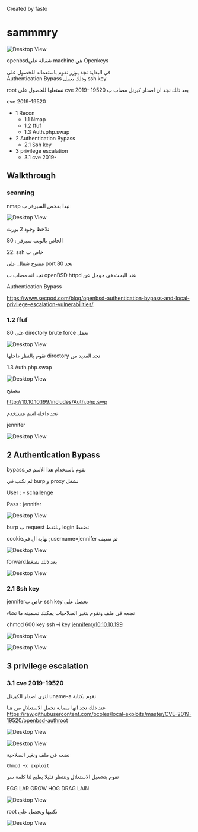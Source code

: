 Created by fasto

# sammmry

![Desktop View](/img/ok/0.png)

 openbsdشغالة على machine هي Openkeys



 في البداية نجد يوزر نقوم باستعماله للحصول  على  
  Authentication Bypass وذلك بعمل ssh key  
  
 بعد ‫ذلك‬ ‫نجد ان‫ ‫اصدار‬‬  كيرنل مصاب ب
 cve 2019- 19520 
نستغلها للحصول على root
    
cve 2019-19520 

- 1 Recon
   - 1.1 Nmap
   - 1.2 ffuf
   - 1.3 Auth.php.swap
- 2 Authentication Bypass
   - 2.1 Ssh key
- 3 privilege escalation
   - 3.1 cve 2019-

  

## Walkthrough

### scanning
 nmap نبدا بفحص السيرفر ب 

 ![Desktop View](/img/ok/1.png)

نلاحظ وجود 2 بورت

80 : الخاص بالويب سيرفر

22: ssh خاص ب 

مفتوح شغال على port 80 نجد

 
  نجد انه مصاب ب  openBSD httpd عند البحث في جوجل عن 
  
  Authentication Bypass
  
  
  https://www.secpod.com/blog/openbsd-authentication-bypass-and-local-privilege-escalation-vulnerabilities/

### 1.2 ffuf

  80 ‫على‬ directory brute force نعمل 

![Desktop View](/img/ok/2.png)

نقوم بالنظر داخلها   directory  نجد العديد من  




1.3 Auth.php.swap

 ![Desktop View](/img/ok/3.png)

نتصفح

http://10.10.10.199/includes/Auth.php.swp
 
 


 
 
 نجد داخله اسم مستخدم

jennifer

 ![Desktop View](/img/ok/4.png)

 ## 2 Authentication Bypass

bypassنقوم باستخدام هذا الاسم في

ثم نكتب في burp و proxy نشغل

User : - schallenge

Pass : jennifer

 ![Desktop View](/img/ok/5.png)


burp ب request ونلتقط login نضغط


cookieنهاية ال في ;username=jennifer ثم نضيف

 ![Desktop View](/img/ok/6.png)

forwardبعد ذلك نضغط

 ![Desktop View](/img/ok/7.png)

### 2.1 Ssh key
jenniferخاص ب ssh key نحصل على

نضعه في ملف ونقوم بتغير الصلاحيات يمكنك تسميته ما تشاء

chmod 600 key ssh –i key jennifer@10.10.10.199

 ![Desktop View](/img/ok/8.png)

  ![Desktop View](/img/ok/9.png)



## 3 privilege escalation

### 3.1 cve 2019-19520
 لترى اصدار الكيرنل uname-a  نقوم بكتابة 

  عند ذلك نجد انها مصابة نحمل الاستغلال من هنا
  https://raw.githubusercontent.com/bcoles/local-exploits/master/CVE-2019-19520/openbsd-authroot

   ![Desktop View](/img/ok/10.png)



 ![Desktop View](/img/ok/11.png)

  نضعه في ملف ونغير الصلاحية


  ```
Chmod +x exploit
```
 نقوم بتشغيل الاستغلال  وننتظر قليلا يطبع لنا كلمة سر
 
 ‫‪EGG‬‬ ‫‪LAR‬‬
‫‪GROW‬‬ ‫‪HOG‬‬ ‫‪DRAG‬‬ ‫‪LAIN‬‬

 ![Desktop View](/img/ok/12.png)

 root نكتبها ونحصل على  

 ![Desktop View](/img/ok/13.png)

